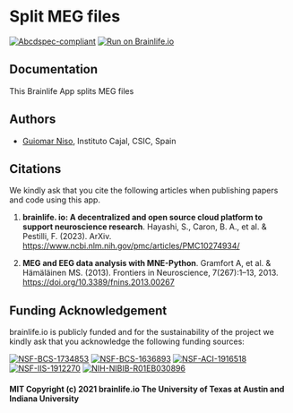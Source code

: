 # Split MEG files

[![Abcdspec-compliant](https://img.shields.io/badge/ABCD_Spec-v1.1-green.svg)](https://github.com/brain-life/abcd-spec)
[![Run on Brainlife.io](https://img.shields.io/badge/Brainlife-bl.app.469-blue.svg)](https://doi.org/10.25663/brainlife.app.469)


## Documentation
This Brainlife App splits MEG files 


## Authors
- [Guiomar Niso](guiomar.niso@ctb.upm.es), Instituto Cajal, CSIC, Spain

## Citations
We kindly ask that you cite the following articles when publishing papers and code using this app. 

1. **brainlife. io: A decentralized and open source cloud platform to support neuroscience research**. Hayashi, S., Caron, B. A., et al. & Pestilli, F. (2023). ArXiv. https://www.ncbi.nlm.nih.gov/pmc/articles/PMC10274934/

2. **MEG and EEG data analysis with MNE-Python**. Gramfort A, et al. & Hämäläinen MS. (2013). Frontiers in Neuroscience, 7(267):1–13, 2013. https://doi.org/10.3389/fnins.2013.00267

## Funding Acknowledgement
brainlife.io is publicly funded and for the sustainability of the project we kindly ask that you acknowledge the following funding sources:

[![NSF-BCS-1734853](https://img.shields.io/badge/NSF_BCS-1734853-blue.svg)](https://nsf.gov/awardsearch/showAward?AWD_ID=1734853)
[![NSF-BCS-1636893](https://img.shields.io/badge/NSF_BCS-1636893-blue.svg)](https://nsf.gov/awardsearch/showAward?AWD_ID=1636893)
[![NSF-ACI-1916518](https://img.shields.io/badge/NSF_ACI-1916518-blue.svg)](https://nsf.gov/awardsearch/showAward?AWD_ID=1916518)
[![NSF-IIS-1912270](https://img.shields.io/badge/NSF_IIS-1912270-blue.svg)](https://nsf.gov/awardsearch/showAward?AWD_ID=1912270)
[![NIH-NIBIB-R01EB030896](https://img.shields.io/badge/NIH_NIBIB-R01EB030896-green.svg)](https://grantome.com/grant/NIH/R01-EB030896-01)


#### MIT Copyright (c) 2021 brainlife.io The University of Texas at Austin and Indiana University